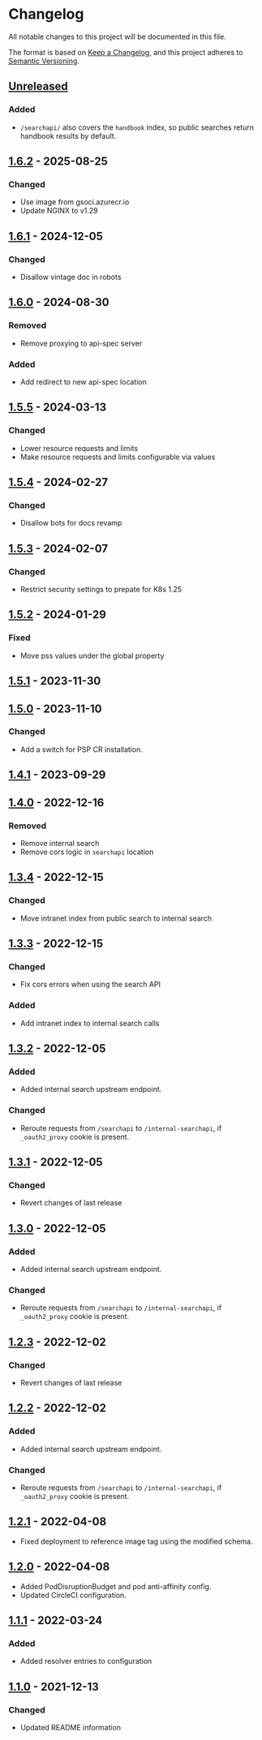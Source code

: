 # Changelog

All notable changes to this project will be documented in this file.

The format is based on [Keep a Changelog](https://keepachangelog.com/en/1.0.0/),
and this project adheres to [Semantic Versioning](https://semver.org/spec/v2.0.0.html).

## [Unreleased]

### Added

- `/searchapi/` also covers the `handbook` index, so public searches return handbook results by default.

## [1.6.2] - 2025-08-25

### Changed

- Use image from gsoci.azurecr.io
- Update NGINX to v1.29

## [1.6.1] - 2024-12-05

### Changed

- Disallow vintage doc in robots

## [1.6.0] - 2024-08-30

### Removed

- Remove proxying to api-spec server

### Added

- Add redirect to new api-spec location

## [1.5.5] - 2024-03-13

### Changed

- Lower resource requests and limits
- Make resource requests and limits configurable via values

## [1.5.4] - 2024-02-27

### Changed

- Disallow bots for docs revamp

## [1.5.3] - 2024-02-07

### Changed

- Restrict security settings to prepate for K8s 1.25

## [1.5.2] - 2024-01-29

### Fixed

- Move pss values under the global property

## [1.5.1] - 2023-11-30

## [1.5.0] - 2023-11-10

### Changed

- Add a switch for PSP CR installation.

## [1.4.1] - 2023-09-29

## [1.4.0] - 2022-12-16

### Removed

- Remove internal search
- Remove cors logic in `searchapi` location

## [1.3.4] - 2022-12-15

### Changed

- Move intranet index from public search to internal search

## [1.3.3] - 2022-12-15

### Changed

- Fix cors errors when using the search API

### Added

- Add intranet index to internal search calls

## [1.3.2] - 2022-12-05

### Added

- Added internal search upstream endpoint.

### Changed

- Reroute requests from `/searchapi` to `/internal-searchapi`, if `_oauth2_proxy` cookie is present.

## [1.3.1] - 2022-12-05

### Changed

- Revert changes of last release

## [1.3.0] - 2022-12-05

### Added

- Added internal search upstream endpoint.

### Changed

- Reroute requests from `/searchapi` to `/internal-searchapi`, if `_oauth2_proxy` cookie is present.

## [1.2.3] - 2022-12-02

### Changed

- Revert changes of last release

## [1.2.2] - 2022-12-02

### Added

- Added internal search upstream endpoint.

### Changed

- Reroute requests from `/searchapi` to `/internal-searchapi`, if `_oauth2_proxy` cookie is present.

## [1.2.1] - 2022-04-08

- Fixed deployment to reference image tag using the modified schema.

## [1.2.0] - 2022-04-08

- Added PodDisruptionBudget and pod anti-affinity config.
- Updated CircleCI configuration.

## [1.1.1] - 2022-03-24

### Added

- Added resolver entries to configuration

## [1.1.0] - 2021-12-13

### Changed

- Updated README information

[Unreleased]: https://github.com/giantswarm/docs-proxy/compare/v1.6.2...HEAD
[1.6.2]: https://github.com/giantswarm/docs-proxy/compare/v1.6.1...v1.6.2
[1.6.1]: https://github.com/giantswarm/docs-proxy/compare/v1.6.0...v1.6.1
[1.6.0]: https://github.com/giantswarm/docs-proxy/compare/v1.5.5...v1.6.0
[1.5.5]: https://github.com/giantswarm/docs-proxy/compare/v1.5.4...v1.5.5
[1.5.4]: https://github.com/giantswarm/docs-proxy/compare/v1.5.3...v1.5.4
[1.5.3]: https://github.com/giantswarm/docs-proxy/compare/v1.5.2...v1.5.3
[1.5.2]: https://github.com/giantswarm/docs-proxy/compare/v1.5.1...v1.5.2
[1.5.1]: https://github.com/giantswarm/docs-proxy/compare/v1.5.0...v1.5.1
[1.5.0]: https://github.com/giantswarm/docs-proxy/compare/v1.4.1...v1.5.0
[1.4.1]: https://github.com/giantswarm/docs-proxy/compare/v1.4.0...v1.4.1
[1.4.0]: https://github.com/giantswarm/docs-proxy/compare/v1.3.4...v1.4.0
[1.3.4]: https://github.com/giantswarm/docs-proxy/compare/v1.3.3...v1.3.4
[1.3.3]: https://github.com/giantswarm/docs-proxy/compare/v1.3.2...v1.3.3
[1.3.2]: https://github.com/giantswarm/docs-proxy/compare/v1.3.1...v1.3.2
[1.3.1]: https://github.com/giantswarm/docs-proxy/compare/v1.3.0...v1.3.1
[1.3.0]: https://github.com/giantswarm/docs-proxy/compare/v1.2.3...v1.3.0
[1.2.3]: https://github.com/giantswarm/docs-proxy/compare/v1.2.2...v1.2.3
[1.2.2]: https://github.com/giantswarm/docs-proxy/compare/v1.2.1...v1.2.2
[1.2.1]: https://github.com/giantswarm/docs-proxy/compare/v1.2.0...v1.2.1
[1.2.0]: https://github.com/giantswarm/docs-proxy/compare/v1.1.1...v1.2.0
[1.1.1]: https://github.com/giantswarm/docs-proxy/compare/v1.1.0...v1.1.1
[1.1.0]: https://github.com/giantswarm/docs-proxy/releases/tag/v1.1.0
